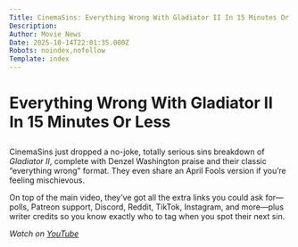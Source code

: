 ```yaml
---
Title: CinemaSins: Everything Wrong With Gladiator II In 15 Minutes Or Less
Description: 
Author: Movie News
Date: 2025-10-14T22:01:35.000Z
Robots: noindex,nofollow
Template: index
---
```

<h1>
  
  
  Everything Wrong With Gladiator II In 15 Minutes Or Less
</h1>

<p>CinemaSins just dropped a no-joke, totally serious sins breakdown of <em>Gladiator II</em>, complete with Denzel Washington praise and their classic “everything wrong” format. They even share an April Fools version if you’re feeling mischievous.</p>

<p>On top of the main video, they’ve got all the extra links you could ask for—polls, Patreon support, Discord, Reddit, TikTok, Instagram, and more—plus writer credits so you know exactly who to tag when you spot their next sin.</p>

<p><em>Watch on <a href="https://www.youtube.com/watch?v=Xzj9aIi_p4M" rel="noopener noreferrer">YouTube</a></em></p>

